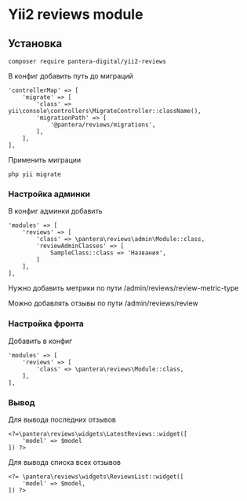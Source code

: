 # Yii2 reviews module

## Установка
```
composer require pantera-digital/yii2-reviews
```
В конфиг добавить путь до миграций
```
'controllerMap' => [
    'migrate' => [
        'class' => yii\console\controllers\MigrateController::className(),
        'migrationPath' => [
            '@pantera/reviews/migrations',
        ],
    ],
],
```
Применить миграции
```
php yii migrate
```
### Настройка админки
В конфиг админки добавить
```
'modules' => [
    'reviews' => [
        'class' => \pantera\reviews\admin\Module::class,
        'reviewAdminClasses' => [
            SampleClass::class => 'Названия',
        ]
    ],
],
```
Нужно добавить метрики по пути /admin/reviews/review-metric-type

Можно добавлять отзывы по пути /admin/reviews/review
### Настройка фронта
Добавить в конфиг
```
'modules' => [
    'reviews' => [
        'class' => \pantera\reviews\Module::class,
    ],
],
```
### Вывод
Для вывода последних отзывов
```
<?=\pantera\reviews\widgets\LatestReviews::widget([
    'model' => $model
]) ?>
```
Для вывода списка всех отзывов
```
<?= \pantera\reviews\widgets\ReviewsList::widget([
    'model' => $model,
]) ?>
```